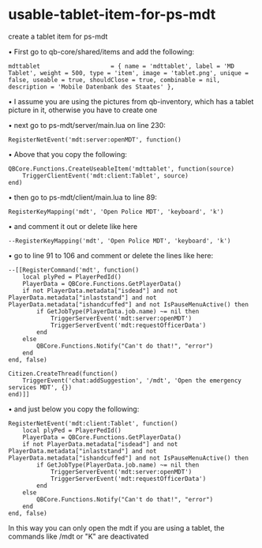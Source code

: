 # usable-tablet-item-for-ps-mdt
create a tablet item for ps-mdt

• First go to qb-core/shared/items and add the following:
```
mdttablet                    = { name = 'mdttablet', label = 'MD Tablet', weight = 500, type = 'item', image = 'tablet.png', unique = false, useable = true, shouldClose = true, combinable = nil, description = 'Mobile Datenbank des Staates' },
```
• I assume you are using the pictures from qb-inventory, which has a tablet picture in it, otherwise you have to create one

• next go to ps-mdt/server/main.lua on line 230:
```
RegisterNetEvent('mdt:server:openMDT', function()
```
• Above that you copy the following:
```
QBCore.Functions.CreateUseableItem('mdttablet', function(source)
	TriggerClientEvent('mdt:client:Tablet', source)
end)
```

• then go to ps-mdt/client/main.lua to line 89:
```
RegisterKeyMapping('mdt', 'Open Police MDT', 'keyboard', 'k')
````
• and comment it out or delete like here
```
--RegisterKeyMapping('mdt', 'Open Police MDT', 'keyboard', 'k')
```
• go to line 91 to 106 and comment or delete the lines like here:
```
--[[RegisterCommand('mdt', function()
    local plyPed = PlayerPedId()
    PlayerData = QBCore.Functions.GetPlayerData()
    if not PlayerData.metadata["isdead"] and not PlayerData.metadata["inlaststand"] and not PlayerData.metadata["ishandcuffed"] and not IsPauseMenuActive() then
        if GetJobType(PlayerData.job.name) ~= nil then
            TriggerServerEvent('mdt:server:openMDT')
            TriggerServerEvent('mdt:requestOfficerData')
        end
    else
        QBCore.Functions.Notify("Can't do that!", "error")
    end
end, false)

Citizen.CreateThread(function()
    TriggerEvent('chat:addSuggestion', '/mdt', 'Open the emergency services MDT', {})
end)]]
```
• and just below you copy the following:
```
RegisterNetEvent('mdt:client:Tablet', function()
    local plyPed = PlayerPedId()
    PlayerData = QBCore.Functions.GetPlayerData()
    if not PlayerData.metadata["isdead"] and not PlayerData.metadata["inlaststand"] and not PlayerData.metadata["ishandcuffed"] and not IsPauseMenuActive() then
        if GetJobType(PlayerData.job.name) ~= nil then
            TriggerServerEvent('mdt:server:openMDT')
            TriggerServerEvent('mdt:requestOfficerData')
        end
    else
        QBCore.Functions.Notify("Can't do that!", "error")
    end
end, false)
```
In this way you can only open the mdt if you are using a tablet, the commands like /mdt or "K" are deactivated


